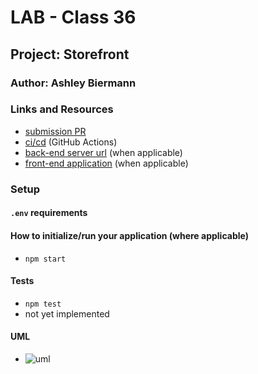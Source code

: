 # LAB - Class 36

## Project: Storefront

### Author: Ashley Biermann

### Links and Resources

- [submission PR](https://github.com/401-advanced-javascript-ashley-biermann/storefront/pull/2)
- [ci/cd](https://github.com/401-advanced-javascript-ashley-biermann/notes/tree/master/.github/workflows) (GitHub Actions)
- [back-end server url]() (when applicable)
- [front-end application]() (when applicable)

### Setup

#### `.env` requirements

#### How to initialize/run your application (where applicable)

- `npm start`

#### Tests

- `npm test`
- not yet implemented

#### UML

- ![uml](./storefrontuml.jpg)

